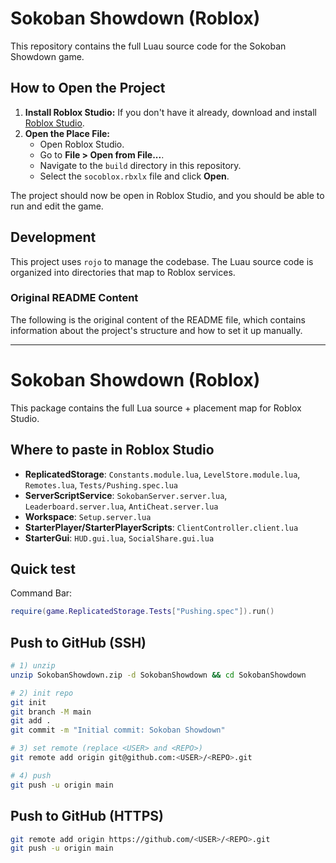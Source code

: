 # Sokoban Showdown (Roblox)

This repository contains the full Luau source code for the Sokoban Showdown game.

## How to Open the Project

1.  **Install Roblox Studio:** If you don't have it already, download and install [Roblox Studio](https://www.roblox.com/create).
2.  **Open the Place File:**
    *   Open Roblox Studio.
    *   Go to **File > Open from File...**.
    *   Navigate to the `build` directory in this repository.
    *   Select the `socoblox.rbxlx` file and click **Open**.

The project should now be open in Roblox Studio, and you should be able to run and edit the game.

## Development

This project uses `rojo` to manage the codebase. The Luau source code is organized into directories that map to Roblox services.

### Original README Content

The following is the original content of the README file, which contains information about the project's structure and how to set it up manually.

---

# Sokoban Showdown (Roblox)
This package contains the full Lua source + placement map for Roblox Studio.

## Where to paste in Roblox Studio
- **ReplicatedStorage**: `Constants.module.lua`, `LevelStore.module.lua`, `Remotes.lua`, `Tests/Pushing.spec.lua`
- **ServerScriptService**: `SokobanServer.server.lua`, `Leaderboard.server.lua`, `AntiCheat.server.lua`
- **Workspace**: `Setup.server.lua`
- **StarterPlayer/StarterPlayerScripts**: `ClientController.client.lua`
- **StarterGui**: `HUD.gui.lua`, `SocialShare.gui.lua`

## Quick test
Command Bar:
```lua
require(game.ReplicatedStorage.Tests["Pushing.spec"]).run()
```

## Push to GitHub (SSH)
```bash
# 1) unzip
unzip SokobanShowdown.zip -d SokobanShowdown && cd SokobanShowdown

# 2) init repo
git init
git branch -M main
git add .
git commit -m "Initial commit: Sokoban Showdown"

# 3) set remote (replace <USER> and <REPO>)
git remote add origin git@github.com:<USER>/<REPO>.git

# 4) push
git push -u origin main
```

## Push to GitHub (HTTPS)
```bash
git remote add origin https://github.com/<USER>/<REPO>.git
git push -u origin main
```
